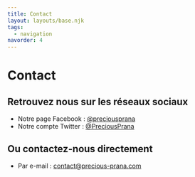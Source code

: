```yaml
---
title: Contact
layout: layouts/base.njk
tags:
  - navigation
navorder: 4
---
```


# Contact

## Retrouvez nous sur les réseaux sociaux

- Notre page Facebook : [@preciousprana](https://www.facebook.com/preciousprana/)
- Notre compte Twitter : [@PreciousPrana](https://twitter.com/PreciousPrana)

## Ou contactez-nous directement

- Par e-mail : <contact@precious-prana.com>
